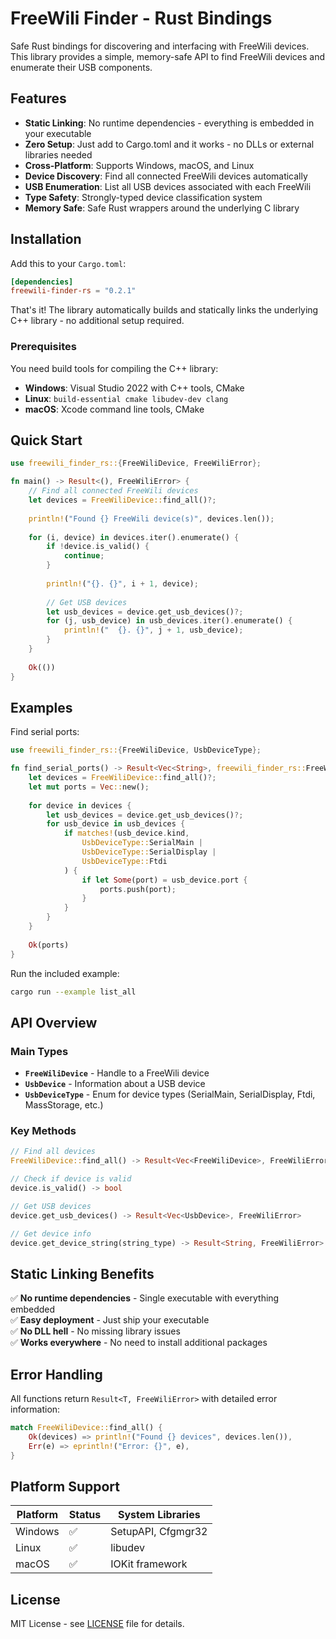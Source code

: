 # FreeWili Finder - Rust Bindings

Safe Rust bindings for discovering and interfacing with FreeWili devices. This library provides a simple, memory-safe API to find FreeWili devices and enumerate their USB components.

## Features

- **Static Linking**: No runtime dependencies - everything is embedded in your executable
- **Zero Setup**: Just add to Cargo.toml and it works - no DLLs or external libraries needed
- **Cross-Platform**: Supports Windows, macOS, and Linux
- **Device Discovery**: Find all connected FreeWili devices automatically
- **USB Enumeration**: List all USB devices associated with each FreeWili
- **Type Safety**: Strongly-typed device classification system
- **Memory Safe**: Safe Rust wrappers around the underlying C library

## Installation

Add this to your `Cargo.toml`:

```toml
[dependencies]
freewili-finder-rs = "0.2.1"
```

That's it! The library automatically builds and statically links the underlying C++ library - no additional setup required.

### Prerequisites

You need build tools for compiling the C++ library:

- **Windows**: Visual Studio 2022 with C++ tools, CMake
- **Linux**: `build-essential cmake libudev-dev clang`
- **macOS**: Xcode command line tools, CMake

## Quick Start

```rust
use freewili_finder_rs::{FreeWiliDevice, FreeWiliError};

fn main() -> Result<(), FreeWiliError> {
    // Find all connected FreeWili devices
    let devices = FreeWiliDevice::find_all()?;
    
    println!("Found {} FreeWili device(s)", devices.len());
    
    for (i, device) in devices.iter().enumerate() {
        if !device.is_valid() {
            continue;
        }
        
        println!("{}. {}", i + 1, device);
        
        // Get USB devices
        let usb_devices = device.get_usb_devices()?;
        for (j, usb_device) in usb_devices.iter().enumerate() {
            println!("  {}. {}", j + 1, usb_device);
        }
    }
    
    Ok(())
}
```

## Examples

Find serial ports:

```rust
use freewili_finder_rs::{FreeWiliDevice, UsbDeviceType};

fn find_serial_ports() -> Result<Vec<String>, freewili_finder_rs::FreeWiliError> {
    let devices = FreeWiliDevice::find_all()?;
    let mut ports = Vec::new();
    
    for device in devices {
        let usb_devices = device.get_usb_devices()?;
        for usb_device in usb_devices {
            if matches!(usb_device.kind, 
                UsbDeviceType::SerialMain | 
                UsbDeviceType::SerialDisplay |
                UsbDeviceType::Ftdi
            ) {
                if let Some(port) = usb_device.port {
                    ports.push(port);
                }
            }
        }
    }
    
    Ok(ports)
}
```

Run the included example:

```bash
cargo run --example list_all
```

## API Overview

### Main Types

- **`FreeWiliDevice`** - Handle to a FreeWili device
- **`UsbDevice`** - Information about a USB device
- **`UsbDeviceType`** - Enum for device types (SerialMain, SerialDisplay, Ftdi, MassStorage, etc.)

### Key Methods

```rust
// Find all devices
FreeWiliDevice::find_all() -> Result<Vec<FreeWiliDevice>, FreeWiliError>

// Check if device is valid
device.is_valid() -> bool

// Get USB devices
device.get_usb_devices() -> Result<Vec<UsbDevice>, FreeWiliError>

// Get device info
device.get_device_string(string_type) -> Result<String, FreeWiliError>
```

## Static Linking Benefits

✅ **No runtime dependencies** - Single executable with everything embedded  
✅ **Easy deployment** - Just ship your executable  
✅ **No DLL hell** - No missing library issues  
✅ **Works everywhere** - No need to install additional packages  

## Error Handling

All functions return `Result<T, FreeWiliError>` with detailed error information:

```rust
match FreeWiliDevice::find_all() {
    Ok(devices) => println!("Found {} devices", devices.len()),
    Err(e) => eprintln!("Error: {}", e),
}
```

## Platform Support

| Platform | Status | System Libraries |
|----------|--------|------------------|
| Windows  | ✅     | SetupAPI, Cfgmgr32 |
| Linux    | ✅     | libudev |
| macOS    | ✅     | IOKit framework |

## License

MIT License - see [LICENSE](LICENSE) file for details.
